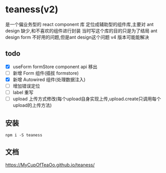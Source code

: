 # teaness(v2)

是一个偏业务型的 react component 库
定位成辅助型的组件库,主要对 ant design 缺少,和不喜欢的组件进行封装
当时写这个库的目的只是为了结局 ant design form 不好用的问题,但是ant design这个问题 v4 版本可能能解决

## todo
- [x] useForm formStore component api 移出
- [ ] 新增 Form 组件(插拔 formstore)
- [x] 新增 Autowired 组件(处理数据注入)
- [ ] 增加错误定位
- [ ] label 重写
- [ ] upload 上传方式修改(每个upload自身实现上传,upload.create只调用每个upload的上传方法)

## 安装

`npm i -S teaness`

## 文档

https://MyCupOfTeaOo.github.io/teaness/